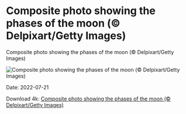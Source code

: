 # Composite photo showing the phases of the moon (© Delpixart/Getty Images)

Composite photo showing the phases of the moon (© Delpixart/Getty Images)

![Composite photo showing the phases of the moon (© Delpixart/Getty Images)](https://bing.com/th?id=OHR.MoonPhases_EN-US3514261526_UHD.jpg&w=1024&h=576)

Date: 2022-07-21

Download 4k: [Composite photo showing the phases of the moon (© Delpixart/Getty Images)](https://bing.com/th?id=OHR.MoonPhases_EN-US3514261526_UHD.jpg)

